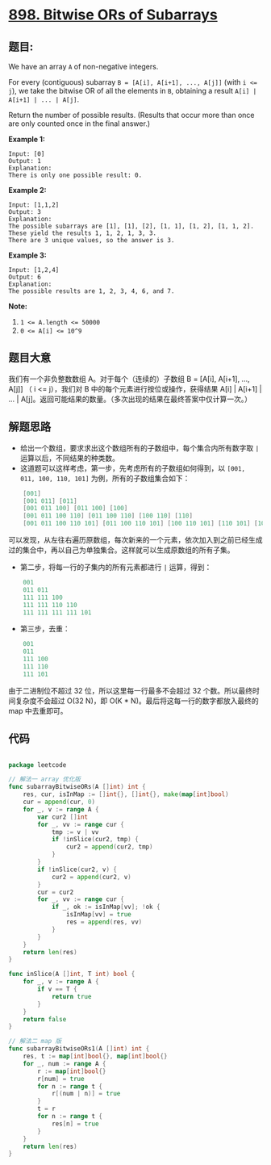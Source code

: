 # [898. Bitwise ORs of Subarrays](https://leetcode.com/problems/bitwise-ors-of-subarrays/)


## 题目:

We have an array `A` of non-negative integers.

For every (contiguous) subarray `B = [A[i], A[i+1], ..., A[j]]` (with `i <= j`), we take the bitwise OR of all the elements in `B`, obtaining a result `A[i] | A[i+1] | ... | A[j]`.

Return the number of possible results. (Results that occur more than once are only counted once in the final answer.)

**Example 1:**

    Input: [0]
    Output: 1
    Explanation: 
    There is only one possible result: 0.

**Example 2:**

    Input: [1,1,2]
    Output: 3
    Explanation: 
    The possible subarrays are [1], [1], [2], [1, 1], [1, 2], [1, 1, 2].
    These yield the results 1, 1, 2, 1, 3, 3.
    There are 3 unique values, so the answer is 3.

**Example 3:**

    Input: [1,2,4]
    Output: 6
    Explanation: 
    The possible results are 1, 2, 3, 4, 6, and 7.

**Note:**

1. `1 <= A.length <= 50000`
2. `0 <= A[i] <= 10^9`


## 题目大意

我们有一个非负整数数组 A。对于每个（连续的）子数组 B = [A[i], A[i+1], ..., A[j]] （ i <= j），我们对 B 中的每个元素进行按位或操作，获得结果 A[i] | A[i+1] | ... | A[j]。返回可能结果的数量。（多次出现的结果在最终答案中仅计算一次。）



## 解题思路

- 给出一个数组，要求求出这个数组所有的子数组中，每个集合内所有数字取 `|` 运算以后，不同结果的种类数。
- 这道题可以这样考虑，第一步，先考虑所有的子数组如何得到，以 `[001, 011, 100, 110, 101]` 为例，所有的子数组集合如下：

```c
    [001]  
    [001 011] [011]  
    [001 011 100] [011 100] [100]  
    [001 011 100 110] [011 100 110] [100 110] [110]  
    [001 011 100 110 101] [011 100 110 101] [100 110 101] [110 101] [101]  
```

可以发现，从左往右遍历原数组，每次新来的一个元素，依次加入到之前已经生成过的集合中，再以自己为单独集合。这样就可以生成原数组的所有子集。

- 第二步，将每一行的子集内的所有元素都进行 `|` 运算，得到：

```c
    001  
    011 011  
    111 111 100  
    111 111 110 110  
    111 111 111 111 101  
```

- 第三步，去重：

```c
    001  
    011  
    111 100  
    111 110  
    111 101  
```

由于二进制位不超过 32 位，所以这里每一行最多不会超过 32 个数。所以最终时间复杂度不会超过 O(32 N)，即 O(K * N)。最后将这每一行的数字都放入最终的 map 中去重即可。


## 代码

```go

package leetcode

// 解法一 array 优化版
func subarrayBitwiseORs(A []int) int {
	res, cur, isInMap := []int{}, []int{}, make(map[int]bool)
	cur = append(cur, 0)
	for _, v := range A {
		var cur2 []int
		for _, vv := range cur {
			tmp := v | vv
			if !inSlice(cur2, tmp) {
				cur2 = append(cur2, tmp)
			}
		}
		if !inSlice(cur2, v) {
			cur2 = append(cur2, v)
		}
		cur = cur2
		for _, vv := range cur {
			if _, ok := isInMap[vv]; !ok {
				isInMap[vv] = true
				res = append(res, vv)
			}
		}
	}
	return len(res)
}

func inSlice(A []int, T int) bool {
	for _, v := range A {
		if v == T {
			return true
		}
	}
	return false
}

// 解法二 map 版
func subarrayBitwiseORs1(A []int) int {
	res, t := map[int]bool{}, map[int]bool{}
	for _, num := range A {
		r := map[int]bool{}
		r[num] = true
		for n := range t {
			r[(num | n)] = true
		}
		t = r
		for n := range t {
			res[n] = true
		}
	}
	return len(res)
}

```